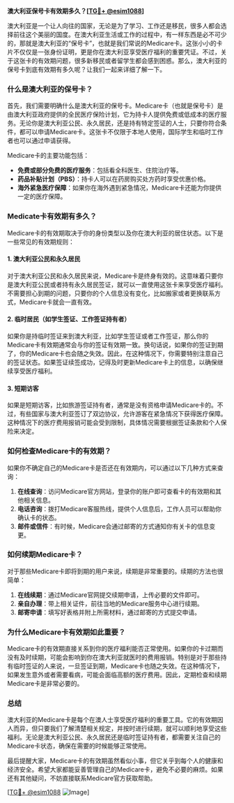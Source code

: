 **澳大利亚保号卡有效期多久？[[TG💪+ @esim1088](https://t.me/s/esim1088)]**

澳大利亚是一个让人向往的国家，无论是为了学习、工作还是移民，很多人都会选择前往这个美丽的国度。在澳大利亚生活或工作的过程中，有一样东西是必不可少的，那就是澳大利亚的“保号卡”，也就是我们常说的Medicare卡。这张小小的卡片不仅仅是一张身份证明，更是你在澳大利亚享受医疗福利的重要凭证。不过，关于这张卡的有效期问题，很多新移民或者留学生都会感到困惑。那么，澳大利亚的保号卡到底有效期有多久呢？让我们一起来详细了解一下。

### 什么是澳大利亚的保号卡？

首先，我们需要明确什么是澳大利亚的保号卡。Medicare卡（也就是保号卡）是由澳大利亚政府提供的全民医疗保险计划，它为持卡人提供免费或低成本的医疗服务。无论你是澳大利亚公民、永久居民，还是持有特定签证的人士，只要你符合条件，都可以申请Medicare卡。这张卡不仅限于本地人使用，国际学生和临时工作者也可以通过申请获得。

Medicare卡的主要功能包括：

- **免费或部分免费的医疗服务**：包括看全科医生、住院治疗等。
- **药品补贴计划（PBS）**：持卡人可以在药房购买处方药时享受优惠价格。
- **海外紧急医疗保障**：如果你在海外遇到紧急情况，Medicare卡还能为你提供一定的医疗保障。

### Medicate卡有效期有多久？

Medicare卡的有效期取决于你的身份类型以及你在澳大利亚的居住状态。以下是一些常见的有效期规则：

#### 1. **澳大利亚公民和永久居民**
对于澳大利亚公民和永久居民来说，Medicare卡是终身有效的。这意味着只要你是澳大利亚公民或者持有永久居民签证，就可以一直使用这张卡来享受医疗福利。不需要担心到期的问题，只要你的个人信息没有变化，比如搬家或者更换联系方式，Medicare卡就会一直有效。

#### 2. **临时居民（如学生签证、工作签证持有者）**
如果你是持临时签证来到澳大利亚，比如学生签证或者工作签证，那么你的Medicare卡有效期通常会与你的签证有效期一致。换句话说，如果你的签证到期了，你的Medicare卡也会随之失效。因此，在这种情况下，你需要特别注意自己的签证状态。如果签证续签成功，记得及时更新Medicare卡上的信息，以确保继续享受医疗福利。

#### 3. **短期访客**
如果是短期访客，比如旅游签证持有者，通常是没有资格申请Medicare卡的。不过，有些国家与澳大利亚签订了双边协议，允许游客在紧急情况下获得医疗保障。这种情况下的医疗费用报销可能会受到限制，具体情况需要根据签证条款和个人保险来决定。

### 如何检查Medicare卡的有效期？

如果你不确定自己的Medicare卡是否还在有效期内，可以通过以下几种方式来查询：

1. **在线查询**：访问Medicare官方网站，登录你的账户即可查看卡的有效期和其他相关信息。
2. **电话咨询**：拨打Medicare客服热线，提供个人信息后，工作人员可以帮助你确认卡的状态。
3. **邮件或信件**：有时候，Medicare会通过邮寄的方式通知你有关卡的信息变更。

### 如何续期Medicare卡？

对于那些Medicare卡即将到期的用户来说，续期是非常重要的。续期的方法也很简单：

1. **在线续期**：通过Medicare官网提交续期申请，上传必要的文件即可。
2. **亲自办理**：带上相关证件，前往当地的Medicare服务中心进行续期。
3. **邮寄申请**：填写好表格并附上所需材料，通过邮寄的方式提交申请。

### 为什么Medicare卡有效期如此重要？

Medicare卡的有效期直接关系到你的医疗福利能否正常使用。如果你的卡过期而没有及时续期，可能会影响到你在澳大利亚就医时的费用报销。特别是对于那些持有临时签证的人来说，一旦签证到期，Medicare卡也随之失效。在这种情况下，如果发生意外或者需要看病，可能会面临高额的医疗费用。因此，定期检查和续期Medicare卡是非常必要的。

### 总结

澳大利亚的Medicare卡是每个在澳人士享受医疗福利的重要工具。它的有效期因人而异，但只要我们了解清楚相关规定，并按时进行续期，就可以顺利地享受这些福利。无论是澳大利亚公民、永久居民还是临时签证持有者，都需要关注自己的Medicare卡状态，确保在需要的时候能够正常使用。

最后提醒大家，Medicare卡的有效期虽然看似小事，但它关乎到每个人的健康和经济安全。希望大家都能妥善管理自己的Medicare卡，避免不必要的麻烦。如果还有其他疑问，不妨直接联系Medicare官方获取帮助。

[[TG💪+ @esim1088](https://t.me/s/esim1088) ![Image](https://i.postimg.cc/4NQfJmqS/Snipaste-2025-05-13-00-14-12.png)]